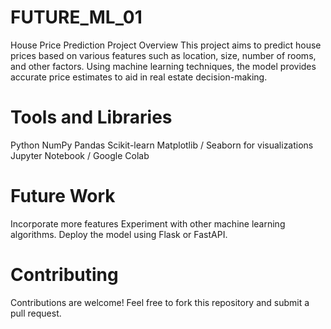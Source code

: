 # FUTURE_ML_01


House Price Prediction Project
Overview
This project aims to predict house prices based on various features such as location, size, number of rooms, and other factors. Using machine learning techniques, the model provides accurate price estimates to aid in real estate decision-making.

# Tools and Libraries
Python
NumPy
Pandas
Scikit-learn
Matplotlib / Seaborn for visualizations
Jupyter Notebook / Google Colab

# Future Work
Incorporate more features
Experiment with other machine learning algorithms.
Deploy the model using Flask or FastAPI.

# Contributing
Contributions are welcome! Feel free to fork this repository and submit a pull request.


